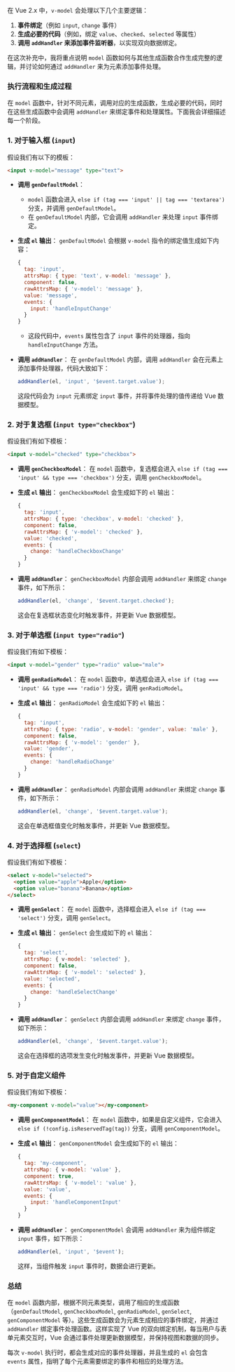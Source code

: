 在 Vue 2.x 中，`v-model` 会处理以下几个主要逻辑：

1. **事件绑定**（例如 `input`, `change` 事件）
2. **生成必要的代码**（例如，绑定 `value`、`checked`、`selected` 等属性）
3. **调用 `addHandler` 来添加事件监听器**，以实现双向数据绑定。

在这次补充中，我将重点说明 `model` 函数如何与其他生成函数合作生成完整的逻辑，并讨论如何通过 `addHandler` 来为元素添加事件处理。

### 执行流程和生成过程

在 `model` 函数中，针对不同元素，调用对应的生成函数，生成必要的代码，同时在这些生成函数中会调用 `addHandler` 来绑定事件和处理属性。下面我会详细描述每一个阶段。

### 1. **对于输入框 (`input`)**
假设我们有以下的模板：

```html
<input v-model="message" type="text">
```

- **调用 `genDefaultModel`**：
  - `model` 函数会进入 `else if (tag === 'input' || tag === 'textarea')` 分支，并调用 `genDefaultModel`。
  - 在 `genDefaultModel` 内部，它会调用 `addHandler` 来处理 `input` 事件绑定。

- **生成 `el` 输出**：
  `genDefaultModel` 会根据 `v-model` 指令的绑定值生成如下内容：

  ```javascript
  {
    tag: 'input',
    attrsMap: { type: 'text', v-model: 'message' },
    component: false,
    rawAttrsMap: { 'v-model': 'message' },
    value: 'message',
    events: {
      input: 'handleInputChange'
    }
  }
  ```

  - 这段代码中，`events` 属性包含了 `input` 事件的处理器，指向 `handleInputChange` 方法。

- **调用 `addHandler`**：
  在 `genDefaultModel` 内部，调用 `addHandler` 会在元素上添加事件处理器，代码大致如下：

  ```javascript
  addHandler(el, 'input', '$event.target.value');
  ```

  这段代码会为 `input` 元素绑定 `input` 事件，并将事件处理的值传递给 Vue 数据模型。

### 2. **对于复选框 (`input type="checkbox"`)**
假设我们有如下模板：

```html
<input v-model="checked" type="checkbox">
```

- **调用 `genCheckboxModel`**：
  在 `model` 函数中，复选框会进入 `else if (tag === 'input' && type === 'checkbox')` 分支，调用 `genCheckboxModel`。

- **生成 `el` 输出**：
  `genCheckboxModel` 会生成如下的 `el` 输出：

  ```javascript
  {
    tag: 'input',
    attrsMap: { type: 'checkbox', v-model: 'checked' },
    component: false,
    rawAttrsMap: { 'v-model': 'checked' },
    value: 'checked',
    events: {
      change: 'handleCheckboxChange'
    }
  }
  ```

- **调用 `addHandler`**：
  `genCheckboxModel` 内部会调用 `addHandler` 来绑定 `change` 事件，如下所示：

  ```javascript
  addHandler(el, 'change', '$event.target.checked');
  ```

  这会在复选框状态变化时触发事件，并更新 Vue 数据模型。

### 3. **对于单选框 (`input type="radio"`)**
假设我们有如下模板：

```html
<input v-model="gender" type="radio" value="male">
```

- **调用 `genRadioModel`**：
  在 `model` 函数中，单选框会进入 `else if (tag === 'input' && type === 'radio')` 分支，调用 `genRadioModel`。

- **生成 `el` 输出**：
  `genRadioModel` 会生成如下的 `el` 输出：

  ```javascript
  {
    tag: 'input',
    attrsMap: { type: 'radio', v-model: 'gender', value: 'male' },
    component: false,
    rawAttrsMap: { 'v-model': 'gender' },
    value: 'gender',
    events: {
      change: 'handleRadioChange'
    }
  }
  ```

- **调用 `addHandler`**：
  `genRadioModel` 内部会调用 `addHandler` 来绑定 `change` 事件，如下所示：

  ```javascript
  addHandler(el, 'change', '$event.target.value');
  ```

  这会在单选框值变化时触发事件，并更新 Vue 数据模型。

### 4. **对于选择框 (`select`)**
假设我们有如下模板：

```html
<select v-model="selected">
  <option value="apple">Apple</option>
  <option value="banana">Banana</option>
</select>
```

- **调用 `genSelect`**：
  在 `model` 函数中，选择框会进入 `else if (tag === 'select')` 分支，调用 `genSelect`。

- **生成 `el` 输出**：
  `genSelect` 会生成如下的 `el` 输出：

  ```javascript
  {
    tag: 'select',
    attrsMap: { v-model: 'selected' },
    component: false,
    rawAttrsMap: { 'v-model': 'selected' },
    value: 'selected',
    events: {
      change: 'handleSelectChange'
    }
  }
  ```

- **调用 `addHandler`**：
  `genSelect` 内部会调用 `addHandler` 来绑定 `change` 事件，如下所示：

  ```javascript
  addHandler(el, 'change', '$event.target.value');
  ```

  这会在选择框的选项发生变化时触发事件，并更新 Vue 数据模型。

### 5. **对于自定义组件**
假设我们有如下模板：

```html
<my-component v-model="value"></my-component>
```

- **调用 `genComponentModel`**：
  在 `model` 函数中，如果是自定义组件，它会进入 `else if (!config.isReservedTag(tag))` 分支，调用 `genComponentModel`。

- **生成 `el` 输出**：
  `genComponentModel` 会生成如下的 `el` 输出：

  ```javascript
  {
    tag: 'my-component',
    attrsMap: { v-model: 'value' },
    component: true,
    rawAttrsMap: { 'v-model': 'value' },
    value: 'value',
    events: {
      input: 'handleComponentInput'
    }
  }
  ```

- **调用 `addHandler`**：
  `genComponentModel` 会调用 `addHandler` 来为组件绑定 `input` 事件，如下所示：

  ```javascript
  addHandler(el, 'input', '$event');
  ```

  这样，当组件触发 `input` 事件时，数据会进行更新。

### 总结

在 `model` 函数内部，根据不同元素类型，调用了相应的生成函数（`genDefaultModel`, `genCheckboxModel`, `genRadioModel`, `genSelect`, `genComponentModel` 等）。这些生成函数会为元素生成相应的事件绑定，并通过 `addHandler` 绑定事件处理函数。这样实现了 Vue 的双向绑定机制，每当用户与表单元素交互时，Vue 会通过事件处理更新数据模型，并保持视图和数据的同步。

每次 `v-model` 执行时，都会生成对应的事件处理器，并且生成的 `el` 会包含 `events` 属性，指明了每个元素需要绑定的事件和相应的处理方法。